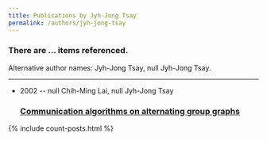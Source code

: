 ```yaml
---
title: Publications by Jyh-Jong Tsay
permalink: /authors/jyh-jong-tsay
---
```


<h3 id="number-posts">There are ... items referenced.</h3>
<p id='info-authors'>Alternative author names: Jyh-Jong Tsay, null Jyh-Jong Tsay.</p>
<hr />
<ul class="post-list">
<li><span class='post-meta'>2002 -- null Chih-Ming Lai, null Jyh-Jong Tsay</span><h3><a class='post-link' href="{{ site.baseurl }}/communication-algorithms-on-alternating-group-graphs">Communication algorithms on alternating group graphs</a></h3></li>

</ul>
{% include count-posts.html %}
